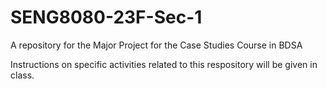 # SENG8080-23F-Sec-1
A repository for the Major Project for the Case Studies Course in BDSA

Instructions on specific activities related to this respository will be given in class.
